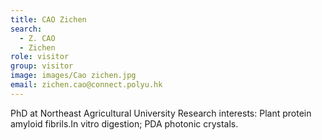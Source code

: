 ```yaml
---
title: CAO Zichen
search:
  - Z. CAO
  - Zichen
role: visitor
group: visitor
image: images/Cao zichen.jpg
email: zichen.cao@connect.polyu.hk
---
```

PhD at Northeast Agricultural University
Research interests: Plant protein amyloid fibrils.In vitro digestion; PDA photonic crystals.
